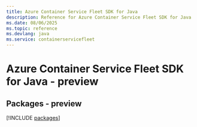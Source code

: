 ```yaml
---
title: Azure Container Service Fleet SDK for Java
description: Reference for Azure Container Service Fleet SDK for Java
ms.date: 08/06/2025
ms.topic: reference
ms.devlang: java
ms.service: containerservicefleet
---
```

# Azure Container Service Fleet SDK for Java - preview
## Packages - preview
[!INCLUDE [packages](container-service-fleet-index.md)]